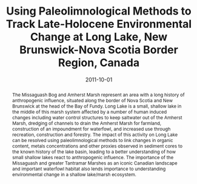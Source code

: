 ---
abstract: "The Missaguash Bog and Amherst Marsh represent an area with a long history of anthropogenic influence, situated along the border of Nova Scotia and New Brunswick at the head of the Bay of Fundy. Long Lake is a small, shallow lake in the middle of this marsh system affected by a number of human induced changes including water control structures to keep saltwater out of the Amherst Marsh, dredging of channels to drain the Amherst Marsh for farmland, construction of an impoundment for waterfowl, and increased use through recreation, construction and forestry. The impact of this activity on Long Lake can be resolved using paleolimnological methods to link changes in organic content, metals concentrations and other proxies observed in sediment cores to the known history of the lake basin, leading to a better understanding of how small shallow lakes react to anthropogenic influence. The importance of the Missaguash and greater Tantramar Marshes as an iconic Canadian landscape and important waterfowl habitat also lends importance to understanding environmental change in a shallow lake/marsh ecosystem."
authors: ["admin"]
date: "2011-10-01"
doi: "10.4138/18742"
featured: false
image:
  caption: ""
  focal_point: ""
  preview_only: false
projects: []
publication: "Atlantic Universities Geoscience Conference"
publication_short: ""
publication_types: ["1"]
summary: ""
tags: []
title: "Using Paleolimnological Methods to Track Late-Holocene Environmental Change at Long Lake, New Brunswick-Nova Scotia Border Region, Canada"
url_code: ""
url_dataset: ""
url_pdf: ""
url_poster: ""
url_project: ""
url_slides: ""
url_source: ""
url_video: ""
---